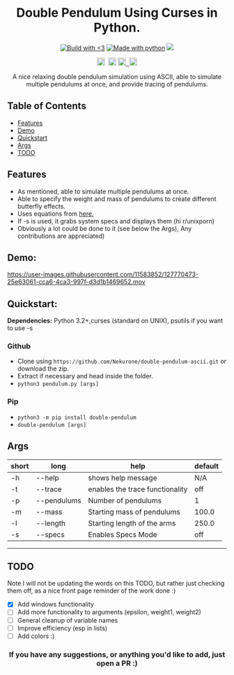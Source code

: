 <h1 align="center">Double Pendulum Using Curses in Python.</h1>

<p align="center"><a href="https://forthebadge.com" target="_blank"><img src="https://forthebadge.com/images/badges/built-with-love.svg" alt="Build with <3" /></a>&nbsp;<a href="https://forthebadge.com" target="_blank"><img src="https://forthebadge.com/images/badges/made-with-python.svg" alt="Made with python" /></a>&nbsp;<a href="https://forthebadge.com" target="_blank"><img src="https://forthebadge.com/images/badges/powered-by-coffee.svg"/></p>


<p align="center"><a href="https://github.com/psf/black" target="_blank"><img src="https://img.shields.io/badge/code%20style-black-000000.svg" alt="Code style: black" height="18" /></a>&nbsp;
<a href="https://twitter.com/intent/tweet?text=Wow:&url=https%3A%2F%2Fpypi.org%2Fproject%2Fdouble-pendulum%2F1.0.4%2F"><img alt="Twitter" src="https://img.shields.io/twitter/url?style=social&url=https%3A%2F%2Fpypi.org%2Fproject%2Fdouble-pendulum%2F1.0.4%2F" height="18"></a>
<a href="http://makeapullrequest.com" target="_blank"><img src="https://img.shields.io/badge/PRs-welcome-brightgreen.svg?style=shields" height="18"/>&nbsp;
<a href="https://badge.fury.io/py/double-pendulum"><img src="https://badge.fury.io/py/double-pendulum.svg" alt="PyPI version" height="18"></a>


</p>
<p align="center">A nice relaxing double pendulum simulation using ASCII, able to simulate multiple pendulums at once, and provide tracing of pendulums.</p>

## Table of Contents

- [Features](#features)
- [Demo](#demo)
- [Quickstart](#demo)
- [Args](#args)
- [TODO](#todo)

## Features
- As mentioned, able to simulate multiple pendulums at once.
- Able to specify the weight and mass of pendulums to create different butterfly effects.
- Uses equations from [here.](https://www.myphysicslab.com/pendulum/double-pendulum-en.html)
- If -s is used, it grabs system specs and displays them (hi r/unixporn)
- Obviously a lot could be done to it (see below the Args), Any contributions are appreciated)

## Demo:


https://user-images.githubusercontent.com/11583852/127770473-25e63061-cca6-4ca3-997f-d3d1b1469652.mov



## Quickstart:

__Dependencies:__ Python 3.2+,curses (standard on UNIX), psutils if you want to use -s

### Github
- Clone using `https://github.com/Nekurone/double-pendulum-ascii.git` or download the zip.
- Extract if necessary and head inside the folder.
- ```python3 pendulum.py [args]```

### Pip
- `python3 -m pip install double-pendulum`
- `double-pendulum [args]`

## Args
|short|long|help|default
|--|---|--|--|
|-h| --help | shows help message |N/A|
|-t| --trace | enables the trace functionality | off|
|-p| --pendulums |  Number of pendulums | 1|
|-m| --mass | Starting mass of pendulums | 100.0|
|-l| --length | Starting length of the arms | 250.0|
|-s| --specs | Enables Specs Mode | off |
---------------------------------------------------

## TODO

Note I will not be updating the words on this TODO, but rather just checking them off, as a nice front page reminder of the work done :)

- [x] Add windows functionality
- [ ] Add more functionality to arguments (epsilon, weight1, weight2)
- [ ] General cleanup of variable names
- [ ] Improve efficiency (esp in lists)
- [ ] Add colors :)

<h3 align="center">If you have any suggestions, or anything you'd like to add, just open a PR :)</h3>
